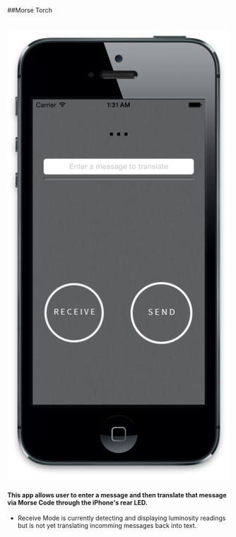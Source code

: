 ##Morse Torch

![alt tag](Morse/ss.png)
=====

#### This app allows user to enter a message and then translate that message via Morse Code through the iPhone's rear LED.

- Receive Mode is currently detecting and displaying luminosity readings but is not yet translating incomming messages back into text. 